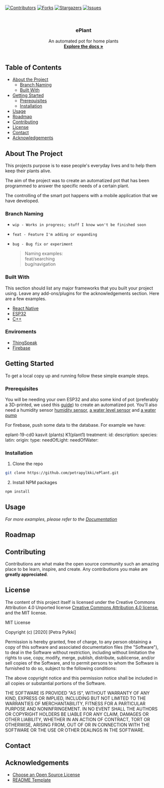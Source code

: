 <!-- PROJECT SHIELDS -->
<!--
*** I'm using markdown "reference style" links for readability.
*** Reference links are enclosed in brackets [ ] instead of parentheses ( ).
*** See the bottom of this document for the declaration of the reference variables
*** for contributors-url, forks-url, etc. This is an optional, concise syntax you may use.
*** https://www.markdownguide.org/basic-syntax/#reference-style-links
-->
[![Contributors][contributors-shield]][contributors-url]
[![Forks][forks-shield]][forks-url]
[![Stargazers][stars-shield]][stars-url]
[![Issues][issues-shield]][issues-url]




<!-- PROJECT LOGO -->
<br />
<p align="center">
 <!-- <a href="https://github.com/othneildrew/Best-README-Template">
    <img src="images/logo.png" alt="Logo" width="80" height="80">
  </a> -->

  <h3 align="center">ePlant</h3>

  <p align="center">
    An automated pot for home plants
    <br />
    <a href="https://github.com/petrapylkki/ePlant/tree/master/frontend"><strong>Explore the docs »</strong></a>
    <br />
    <br />
  <!--  <a href="https://github.com/othneildrew/Best-README-Template">View Demo</a>
    ·
    <a href="https://github.com/othneildrew/Best-README-Template/issues">Report Bug</a>
    ·
    <a href="https://github.com/othneildrew/Best-README-Template/issues">Request Feature</a> -->
  </p>
</p>



<!-- TABLE OF CONTENTS -->
## Table of Contents

* [About the Project](#about-the-project)
  * [Branch Naming](#branch-naming)
  * [Built With](#built-with)
* [Getting Started](#getting-started)
  * [Prerequisites](#prerequisites)
  * [Installation](#installation)
* [Usage](#usage)
* [Roadmap](#roadmap)
* [Contributing](#contributing)
* [License](#license)
* [Contact](#contact)
* [Acknowledgements](#acknowledgements)



<!-- ABOUT THE PROJECT -->
## About The Project

<!-- [![Product Name Screen Shot][product-screenshot]](https://example.com) -->

This projects purpose is to ease people's everyday lives and to help them keep their plants alive.

The aim of the project was to create an automatized pot that has been programmed to answer the specific needs of a certain plant.

The controlling of the smart pot happens with a mobile application that we have developed.


### Branch Naming
* `wip - Works in progress; stuff I know won't be finished soon`
* `feat - Feature I'm adding or expanding`
* `bug - Bug fix or experiment`

	> Naming examples:<br>
	> feat/searching<br>
	> bug/navigation


### Built With
This section should list any major frameworks that you built your project using. Leave any add-ons/plugins for the acknowledgements section. Here are a few examples.
* [React Native](https://reactnative.dev/)
* [ESP32](https://www.espressif.com/en/products/socs/esp32/overview)
* [C++](https://www.cplusplus.com/)


### Enviroments
* [ThingSpeak](https://thingspeak.com/)
* [Firebase](https://firebase.google.com/)



<!-- GETTING STARTED -->
## Getting Started

To get a local copy up and running follow these simple example steps.

### Prerequisites

You will be needing your own ESP32 and also some kind of pot (preferably a 3D-printed, we used this [guide](https://www.thingiverse.com/thing:3537287)) to create an automatized pot. You'll also need a humidity sensor [humidity sensor](https://www.adafruit.com/product/386), [a water level sensor](https://www.instructables.com/id/How-to-use-a-Water-Level-Sensor-Arduino-Tutorial/) and [a water pump](https://www.adafruit.com/product/1150)


For firebase, push some data to the database. For example we have:

eplant-19-cd0
	kasvit (plants)
		K1(plant1)
			treatment:
			id:
			description:
			species:
			latin:
			origin:
			type:
			needOfLight:
			needOfWater:

<!-- PICTURE FROM FIREBASE-->
 <!-- <a href="https://github.com/petrapylkki/ePlant">
    <img src="images/firebase.png" alt="Firebase database" width="80" height="80">
  </a> -->

### Installation

1. Clone the repo
```sh
git clone https://github.com/petrapylkki/ePlant.git
```
2. Install NPM packages
```sh
npm install
```



<!-- USAGE EXAMPLES -->
## Usage

<!-- Use this space to show useful examples of how a project can be used. Additional screenshots, code examples and demos work well in this space. You may also link to more resources. -->

_For more examples, please refer to the [Documentation](https://example.com)_



<!-- ROADMAP -->
## Roadmap

<!-- See the [open issues](https://github.com/othneildrew/Best-README-Template/issues) for a list of proposed features (and known issues). -->



<!-- CONTRIBUTING -->
## Contributing

Contributions are what make the open source community such an amazing place to be learn, inspire, and create. Any contributions you make are **greatly appreciated**.

<!-- 1. Fork the Project
2. Create your Feature Branch (`git checkout -b feature/AmazingFeature`)
3. Commit your Changes (`git commit -m 'Add some AmazingFeature'`)
4. Push to the Branch (`git push origin feature/AmazingFeature`)
5. Open a Pull Request -->



<!-- LICENSE -->
## License

The content of this project itself is licensed under the Creative Commons Attribution 4.0 Unported license [Creative Commons Attribution 4.0 license](https://creativecommons.org/licenses/by/4.0/legalcode), and the MIT license.


MIT License

Copyright (c) [2020] [Petra Pylkki]

Permission is hereby granted, free of charge, to any person obtaining a copy
of this software and associated documentation files (the "Software"), to deal
in the Software without restriction, including without limitation the rights
to use, copy, modify, merge, publish, distribute, sublicense, and/or sell
copies of the Software, and to permit persons to whom the Software is
furnished to do so, subject to the following conditions:

The above copyright notice and this permission notice shall be included in all
copies or substantial portions of the Software.

THE SOFTWARE IS PROVIDED "AS IS", WITHOUT WARRANTY OF ANY KIND, EXPRESS OR
IMPLIED, INCLUDING BUT NOT LIMITED TO THE WARRANTIES OF MERCHANTABILITY,
FITNESS FOR A PARTICULAR PURPOSE AND NONINFRINGEMENT. IN NO EVENT SHALL THE
AUTHORS OR COPYRIGHT HOLDERS BE LIABLE FOR ANY CLAIM, DAMAGES OR OTHER
LIABILITY, WHETHER IN AN ACTION OF CONTRACT, TORT OR OTHERWISE, ARISING FROM,
OUT OF OR IN CONNECTION WITH THE SOFTWARE OR THE USE OR OTHER DEALINGS IN THE
SOFTWARE.



<!-- CONTACT -->
## Contact

<!-- Your Name - [@your_twitter](https://twitter.com/your_username) - email@example.com -->

<!-- Project Link: [https://github.com/your_username/repo_name](https://github.com/your_username/repo_name) -->



<!-- ACKNOWLEDGEMENTS -->
## Acknowledgements
<!-- * [GitHub Emoji Cheat Sheet](https://www.webpagefx.com/tools/emoji-cheat-sheet) -->
<!-- * [Img Shields](https://shields.io) -->
* [Choose an Open Source License](https://choosealicense.com)
* [README Template](https://github.com/othneildrew/Best-README-Template)
<!-- * [GitHub Pages](https://pages.github.com) -->
<!-- * [Animate.css](https://daneden.github.io/animate.css) -->
<!-- * [Loaders.css](https://connoratherton.com/loaders) -->
<!-- * [Slick Carousel](https://kenwheeler.github.io/slick) -->
<!-- * [Smooth Scroll](https://github.com/cferdinandi/smooth-scroll) -->
<!-- * [Sticky Kit](http://leafo.net/sticky-kit) -->
<!-- * [JVectorMap](http://jvectormap.com) -->
<!-- * [Font Awesome](https://fontawesome.com) -->





<!-- MARKDOWN LINKS & IMAGES -->
<!-- https://www.markdownguide.org/basic-syntax/#reference-style-links -->
[contributors-shield]: https://img.shields.io/github/contributors/petrapylkki/ePlant.svg?style=flat-square
[contributors-url]: https://github.com/petrapylkki/ePlant/graphs/contributors
[forks-shield]: https://img.shields.io/github/forks/petrapylkki/ePlant.svg?style=flat-square
[forks-url]: https://github.com/petrapylkki/ePlant/network/members
[stars-shield]: https://img.shields.io/github/stars/petrapylkki/ePlant.svg?style=flat-square
[stars-url]: https://github.com/petrapylkki/ePlant/stargazers
[issues-shield]: https://img.shields.io/github/issues/petrapylkki/ePlant.svg?style=flat-square
[issues-url]: https://github.com/petrapylkki/ePlant/issues
[license-shield]: https://img.shields.io/github/license/petrapylkki/ePlant.svg?style=flat-square
[license-url]: https://github.com/petrapylkki/ePlant/blob/master/LICENSE.txt
[linkedin-shield]: https://img.shields.io/badge/-LinkedIn-black.svg?style=flat-square&logo=linkedin&colorB=555
[linkedin-url]: https://linkedin.com/in/petrapylkki
[product-screenshot]: images/screenshot.png
